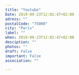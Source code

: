 ```yaml
---
title: "Youtube"
Date: 2019-09-23T12:02:47+02:00
adress: ""
postalCode: "75000"
city: "Paris"
label: ""
when: 2019-09-23T12:02:47+02:00
desciption: ""
photos: ""
draft: False
important: False
association: ""

---
```


